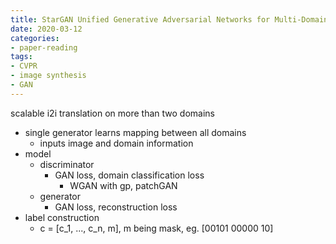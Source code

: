 ```yaml
---
title: StarGAN Unified Generative Adversarial Networks for Multi-Domain Image-to-Image Translation
date: 2020-03-12
categories:
- paper-reading
tags:
- CVPR
- image synthesis
- GAN
---
```


scalable i2i translation on more than two domains
- single generator learns mapping between all domains
    - inputs image and domain information
- model
    - discriminator
        - GAN loss, domain classification loss
            - WGAN with gp, patchGAN
    - generator
        - GAN loss, reconstruction loss
- label construction
    - c = [c_1, ..., c_n, m], m being mask, eg. [00101 00000 10]
